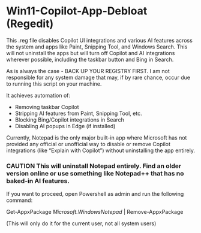 # Win11-Copilot-App-Debloat (Regedit) #

This .reg file disables Copilot UI integrations and various AI features across the system and apps like Paint, Snipping Tool, and Windows Search. This will not uninstall the apps but will turn off Copilot and AI integrations wherever possible, including the taskbar button and Bing in Search.

As is always the case - BACK UP YOUR REGISTRY FIRST. I am not responsible for any system damage that may, if by rare chance, occur due to running this script on your machine.

It achieves automation of:

- Removing taskbar Copilot
- Stripping AI features from Paint, Snipping Tool, etc.
- Blocking Bing/Copilot integrations in Search
- Disabling AI popups in Edge (if installed)

Currently, Notepad is the only major built-in app where Microsoft has not provided any official or unofficial way to disable or remove Copilot integrations (like “Explain with Copilot”) without uninstalling the app entirely.

### CAUTION This will uninstall Notepad entirely. Find an older version online or use something like Notepad++ that has no baked-in AI features.

If you want to proceed, open Powershell as admin and run the following command:

Get-AppxPackage *Microsoft.WindowsNotepad* | Remove-AppxPackage <br />

(This will only do it for the current user, not all system users)

